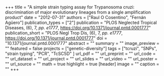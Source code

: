 +++
title = "A simple strain typing assay for Trypanosoma cruzi: discrimination of major evolutionary lineages from a single amplification product"
date = "2012-07-31"
authors = ["Raul O Cosentino", "Fernán Agüero"]
publication_types = ["2"]
publication = "PLOS Neglected Tropical Diseases, (6), 7, _pp. e1777_, https://doi.org/10.1371/journal.pntd.0001777"
publication_short = "PLOS Negl Trop Dis, (6), 7, _pp. e1777_, https://doi.org/10.1371/journal.pntd.0001777"
doi = "10.1371/journal.pntd.0001777"
abstract = ""
summary = ""
image_preview = ""
featured = false
projects = ["genetic-diversity"]
tags = ["tcruzi", "SNPs", "strain typing", "PCR", "TcSC5D" ]
url_pdf = ""
url_preprint = ""
url_code = ""
url_dataset = ""
url_project = ""
url_slides = ""
url_video = ""
url_poster = ""
url_source = ""
math = true
highlight = true
[header]
image = ""
caption = ""
+++

